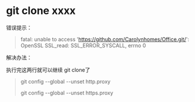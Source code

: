 # git clone xxxx
错误提示：
> fatal: unable to access 'https://github.com/Carolynhomes/Office.git/': OpenSSL SSL_read: SSL_ERROR_SYSCALL, errno 0

解决办法：

执行完这两行就可以继续 git clone了
> git config --global --unset http.proxy
> 
> git config --global --unset https.proxy
